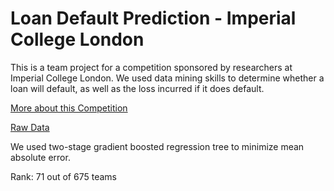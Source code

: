 Loan Default Prediction - Imperial College London
====================================================
This is a team project for a competition sponsored by researchers at Imperial College London. We used data mining skills to determine whether a loan will default, as well as the loss incurred if it does default.

[More about this Competition](https://www.kaggle.com/c/loan-default-prediction)

[Raw Data](https://www.kaggle.com/c/loan-default-prediction/data)

We used two-stage gradient boosted regression tree to minimize mean absolute error.

Rank: 71 out of 675 teams
